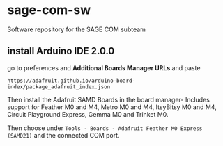 # sage-com-sw
Software repository for the SAGE COM subteam


## install Arduino IDE 2.0.0
go to preferences and **Additional Boards Manager URLs** and paste
```
https://adafruit.github.io/arduino-board-index/package_adafruit_index.json
```
Then install the Adafruit SAMD Boards in the board manager- Includes support for Feather M0 and M4, Metro M0 and M4, ItsyBitsy M0 and M4, Circuit Playground Express, Gemma M0 and Trinket M0.


Then choose under `Tools - Boards - Adafruit Feather M0 Express (SAMD21)` and the connected COM port.